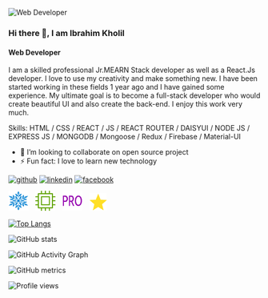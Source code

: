 ![Web Developer](https://media-exp1.licdn.com/dms/image/C4E16AQG3ADTR7A0cxQ/profile-displaybackgroundimage-shrink_200_800/0/1654705390328?e=1660780800&v=beta&t=yKCDwZQHwy2HRuweBSKwCAR4I5DHhKmfkhzKZakBI24](https://media-exp1.licdn.com/dms/image/C5616AQFngUocDoM0Gg/profile-displaybackgroundimage-shrink_200_800/0/1662109770876?e=1667433600&v=beta&t=d5vK84atD1mcWvT6UuS3H8tDybHbxEpjEqCPPE_R_yM))

### Hi there 👋, I am Ibrahim Kholil
#### Web Developer

I am a skilled professional Jr.MEARN Stack developer as well as a React.Js developer. I love to use my creativity and make something new. I have been started working in these fields 1 year ago and I have gained some experience. My ultimate goal is to become a full-stack developer who would create beautiful UI and also create the back-end. I enjoy this work very much.

Skills: HTML / CSS / REACT / JS / REACT ROUTER / DAISYUI / NODE JS / EXPRESS JS / MONGODB / Mongoose / Redux / Firebase / Material-UI

- 👯 I’m looking to collaborate on open source project 
- ⚡ Fun fact: I love to learn new technology 


[<img src='https://cdn.jsdelivr.net/npm/simple-icons@3.0.1/icons/github.svg' alt='github' height='40'>](https://github.com/MdIbrahimKholil7)  [<img src='https://cdn.jsdelivr.net/npm/simple-icons@3.0.1/icons/linkedin.svg' alt='linkedin' height='40'>](https://www.linkedin.com/in/md-ibrahim-kholil-4795a4241/)  [<img src='https://cdn.jsdelivr.net/npm/simple-icons@3.0.1/icons/facebook.svg' alt='facebook' height='40'>](https://web.facebook.com/profile.php?id=100050915702341)  

<a href='https://archiveprogram.github.com/'><img src='https://raw.githubusercontent.com/acervenky/animated-github-badges/master/assets/acbadge.gif' width='40' height='40'></a> <a href='https://docs.github.com/en/developers'><img src='https://raw.githubusercontent.com/acervenky/animated-github-badges/master/assets/devbadge.gif' width='40' height='40'></a> <a href='https://github.com/pricing'><img src='https://raw.githubusercontent.com/acervenky/animated-github-badges/master/assets/pro.gif' width='40' height='40'></a> <a href='https://stars.github.com/'><img src='https://raw.githubusercontent.com/acervenky/animated-github-badges/master/assets/starbadge.gif' width='35' height='35'></a> 

[![Top Langs](https://github-readme-stats.vercel.app/api/top-langs/?username=MdIbrahimKholil7)](https://github.com/anuraghazra/github-readme-stats)

![GitHub stats](https://github-readme-stats.vercel.app/api?username=MdIbrahimKholil7&show_icons=true)  

![GitHub Activity Graph](https://activity-graph.herokuapp.com/graph?username=MdIbrahimKholil7)  

![GitHub metrics](https://metrics.lecoq.io/MdIbrahimKholil7)  

![Profile views](https://gpvc.arturio.dev/MdIbrahimKholil7)  
